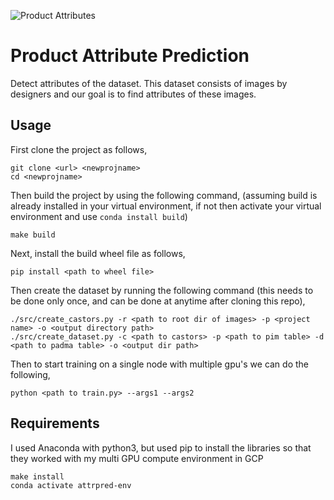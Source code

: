 ![Product Attributes](https://github.com/hm-group/product-attributes/actions/workflows/main.yaml/badge.svg)

# Product Attribute Prediction
Detect attributes of the dataset. This dataset consists of images by designers and our goal is to find attributes of these images.

## Usage
First clone the project as follows,
```
git clone <url> <newprojname>
cd <newprojname>
```
Then build the project by using the following command, (assuming build is already installed in your virtual environment, if not then activate your virtual environment and use `conda install build`)
```
make build
```
Next, install the build wheel file as follows,
```
pip install <path to wheel file>
```
Then create the dataset by running the following command (this needs to be done only once, and can be done at anytime after cloning this repo),
```
./src/create_castors.py -r <path to root dir of images> -p <project name> -o <output directory path>
./src/create_dataset.py -c <path to castors> -p <path to pim table> -d <path to padma table> -o <output dir path>
```
Then to start training on a single node with multiple gpu's we can do the following,
```
python <path to train.py> --args1 --args2
```

## Requirements
I used Anaconda with python3, but used pip to install the libraries so that they worked with my multi GPU compute environment in GCP

```
make install
conda activate attrpred-env
```